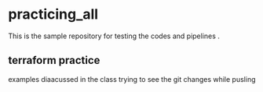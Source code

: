 # practicing_all
This is the sample repository for testing the codes and pipelines .
## terraform practice 
examples diaacussed in the class trying to see the git changes while pusling
